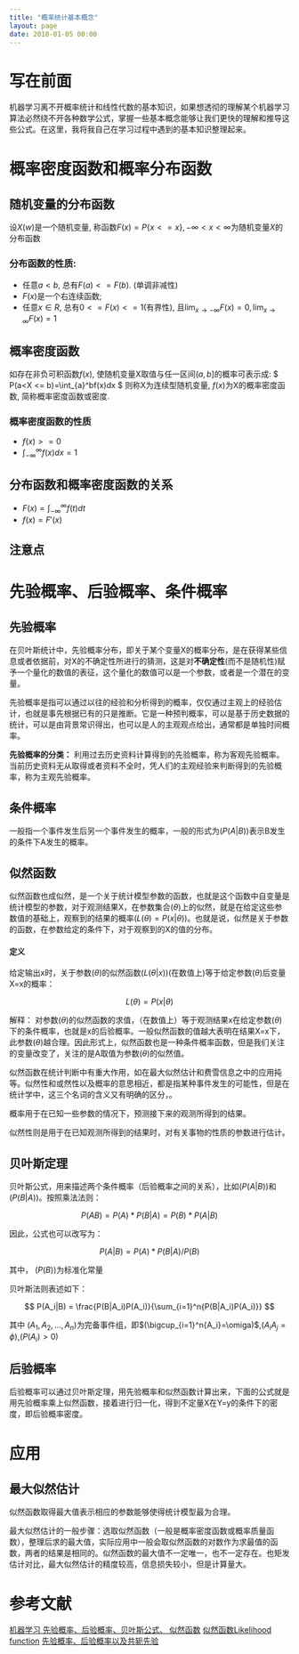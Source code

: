```yaml
---
title: "概率统计基本概念"
layout: page
date: 2018-01-05 00:00
---
```


# 写在前面
机器学习离不开概率统计和线性代数的基本知识，如果想透彻的理解某个机器学习算法必然绕不开各种数学公式，掌握一些基本概念能够让我们更快的理解和推导这些公式。在这里，我将我自己在学习过程中遇到的基本知识整理起来。

# 概率密度函数和概率分布函数
## 随机变量的分布函数
设$X(w)$是一个随机变量, 称函数$F(x)=P\{x<=x\}, -\infty<x<\infty$为随机变量$X$的分布函数
### 分布函数的性质:
- 任意$a<b$, 总有$F(a)<=F(b)$. (单调非减性)
- $F(x)$是一个右连续函数;
- 任意$x\in R$, 总有$0<=F(x)<=1$(有界性), 且$\lim_{x\rightarrow-\infty}F(x)=0, \lim_{x\rightarrow\infty} F(x)=1$

## 概率密度函数
如存在非负可积函数$f(x)$, 使随机变量X取值与任一区间$(a, b]$的概率可表示成:
$
P(a<X <= b)=\int_{a}^bf(x)dx
$
则称X为连续型随机变量, $f(x)$为X的概率密度函数, 简称概率密度函数或密度.
### 概率密度函数的性质
- $f(x)>=0$
- $\int_{-\infty}^{\infty}f(x)dx = 1$

## 分布函数和概率密度函数的关系
- $F(x) = \int_{-\infty}^{\infty}f(t)dt$
- $f(x) = F'(x)$
## 注意点



# 先验概率、后验概率、条件概率
## 先验概率

在贝叶斯统计中，先验概率分布，即关于某个变量X的概率分布，是在获得某些信息或者依据前，对X的不确定性所进行的猜测，这是对**不确定性**(而不是随机性)赋予一个量化的数值的表征，这个量化的数值可以是一个参数，或者是一个潜在的变量。

先验概率是指可以通过以往的经验和分析得到的概率，仅仅通过主观上的经验估计，也就是事先根据已有的只是推断。它是一种预判概率，可以是基于历史数据的统计，可以是由背景常识得出，也可以是人的主观观点给出，通常都是单独时间概率。

**先验概率的分类：**
利用过去历史资料计算得到的先验概率，称为客观先验概率。
当前历史资料无从取得或者资料不全时，凭人们的主观经验来判断得到的先验概率，称为主观先验概率。


## 条件概率
一般指一个事件发生后另一个事件发生的概率，一般的形式为$(P(A|B))$表示B发生的条件下A发生的概率。


## 似然函数
似然函数也成似然，是一个关于统计模型参数的函数，也就是这个函数中自变量是统计模型的参数，对于观测结果X，在参数集合$(\theta)$上的似然，就是在给定这些参数值的基础上，观察到的结果的概率$(L(\theta)=P(x|\theta))$。也就是说，似然是关于参数的函数，在参数给定的条件下，对于观察到的X的值的分布。

#### 定义
给定输出x时，关于参数$(\theta)$的似然函数$(L(\theta|x))$(在数值上)等于给定参数$(\theta)$后变量X=x的概率：

$$L(\theta)=P(x|\theta)$$

解释：
对参数$(\theta)$的似然函数的求值，（在数值上）等于观测结果x在给定参数$(\theta)$下的条件概率，也就是x的后验概率。一般似然函数的值越大表明在结果X=x下，此参数$(\theta)$越合理。因此形式上，似然函数也是一种条件概率函数，但是我们关注的变量改变了，关注的是A取值为参数$(\theta)$的似然值。

似然函数在统计判断中有重大作用，如在最大似然估计和费雪信息之中的应用扽等。似然性和或然性以及概率的意思相近，都是指某种事件发生的可能性，但是在统计学中，这三个名词的含义又有明确的区分，。

概率用于在已知一些参数的情况下，预测接下来的观测所得到的结果。

似然性则是用于在已知观测所得到的结果时，对有关事物的性质的参数进行估计。

## 贝叶斯定理
贝叶斯公式，用来描述两个条件概率（后验概率之间的关系），比如$(P(A|B))$和$(P(B|A))$。按照乘法法则：

$$
P(AB) = P(A)*P(B|A) = P(B)* P(A|B)
$$

因此，公式也可以改写为：

$$
P(A|B) = P(A)*P(B|A)/ P(B)
$$

其中， $(P(B))$为标准化常量

贝叶斯法则表述如下：

$$
P(A_i|B) = \frac{P(B|A_i)P(A_i)}{\sum_{i=1}^n{P(B|A_i)P(A_i)}}
$$

其中 $(A_1, A_2, ..., A_n)$为完备事件组，即$(\bigcup_{i=1}^n{A_i}=\omiga)$,$(A_iA_j=\phi)$,$(P(A_i)>0)$


## 后验概率
后验概率可以通过贝叶斯定理，用先验概率和似然函数计算出来，下面的公式就是用先验概率乘上似然函数，接着进行归一化，得到不定量X在Y=y的条件下的密度，即后验概率密度。

# 应用
## 最大似然估计
似然函数取得最大值表示相应的参数能够使得统计模型最为合理。

最大似然估计的一般步骤：选取似然函数（一般是概率密度函数或概率质量函数），整理后求的最大值，实际应用中一般会取似然函数的对数作为求最值的函数，两者的结果是相同的。似然函数的最大值不一定唯一，也不一定存在。也矩发估计对比，最大似然估计的精度较高，信息损失较小，但是计算量大。


# 参考文献
[机器学习 先验概率、后验概率、贝叶斯公式、 似然函数](http://m.blog.csdn.net/SmellyKitty/article/details/49130173)
[似然函数Likelihood function](http://blog.csdn.net/sunlylorn/article/details/19610589)
[先验概率、后验概率以及共轭先验](http://blog.csdn.net/baimafujinji/article/details/51374202)
[]()
[]()







